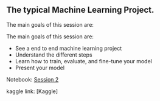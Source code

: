 ## The typical Machine Learning Project.
The main goals of this session are:

The main goals of this session are:
* See a end to end machine learning project
* Understand the different steps 
* Learn how to train, evaluate, and fine-tune your model
* Present your model

Notebook: [Session 2](https://github.com/ssegui/ml_ub/blob/master/notebooks/Session2.ipynb)


kaggle link: [Kaggle]
